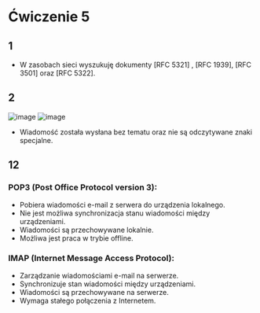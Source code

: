 # Ćwiczenie 5
## 1
* W zasobach sieci wyszukuję dokumenty [RFC 5321] , [RFC 1939], [RFC 3501] oraz [RFC 5322].

## 2
![image](https://github.com/Pucu03/skibd/assets/92114245/7515fcd4-1868-4789-8c6c-4d3c67b29574)
![image](https://github.com/Pucu03/skibd/assets/92114245/6bb17485-5853-47d2-9e8d-9b3bf2572210)

* Wiadomość została wysłana bez tematu oraz nie są odczytywane znaki specjalne.

## 12
### POP3 (Post Office Protocol version 3):

* Pobiera wiadomości e-mail z serwera do urządzenia lokalnego.
* Nie jest możliwa synchronizacja stanu wiadomości między urządzeniami.
* Wiadomości są przechowywane lokalnie.
* Możliwa jest praca w trybie offline.
### IMAP (Internet Message Access Protocol):

* Zarządzanie wiadomościami e-mail na serwerze.
* Synchronizuje stan wiadomości między urządzeniami.
* Wiadomości są przechowywane na serwerze.
* Wymaga stałego połączenia z Internetem.
